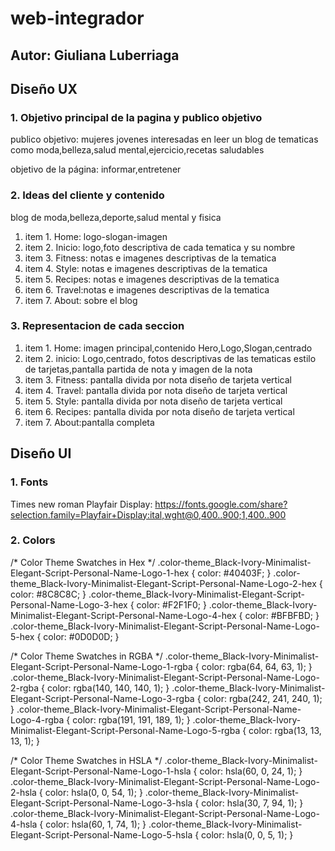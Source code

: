# web-integrador
## Autor: Giuliana Luberriaga
## Diseño UX
### 1. Objetivo principal de la pagina y publico objetivo
publico objetivo: mujeres jovenes interesadas en leer un blog de tematicas como moda,belleza,salud mental,ejercicio,recetas saludables

objetivo de la página: informar,entretener
### 2. Ideas del cliente y contenido
blog de moda,belleza,deporte,salud mental y fisica
 1. item 1. Home: logo-slogan-imagen
2. item 2. Inicio: logo,foto descriptiva de cada tematica y su nombre
3. item 3. Fitness: notas e imagenes descriptivas de la tematica
4. item 4.  Style: notas e imagenes descriptivas de la tematica
5. item 5. Recipes: notas e imagenes descriptivas de la tematica
6. item 6. Travel:notas e imagenes descriptivas de la tematica
7. item 7. About: sobre el blog
### 3. Representacion de cada seccion
1. item 1. Home: imagen principal,contenido Hero,Logo,Slogan,centrado
2. item 2. inicio: Logo,centrado, fotos descriptivas de las tematicas estilo de tarjetas,pantalla partida de nota y imagen de la nota
3. item 3. Fitness: pantalla divida por nota diseño de tarjeta vertical
4. item 4. Travel:  pantalla divida por nota diseño de tarjeta vertical
5. item 5. Style: pantalla divida por nota diseño de tarjeta vertical
6. item 6. Recipes: pantalla divida por nota diseño de tarjeta vertical
7. item 7. About:pantalla  completa

## Diseño UI
### 1. Fonts
Times new roman
Playfair Display: https://fonts.google.com/share?selection.family=Playfair+Display:ital,wght@0,400..900;1,400..900

### 2. Colors
/* Color Theme Swatches in Hex */
.color-theme_Black-Ivory-Minimalist-Elegant-Script-Personal-Name-Logo-1-hex { color: #40403F; }
.color-theme_Black-Ivory-Minimalist-Elegant-Script-Personal-Name-Logo-2-hex { color: #8C8C8C; }
.color-theme_Black-Ivory-Minimalist-Elegant-Script-Personal-Name-Logo-3-hex { color: #F2F1F0; }
.color-theme_Black-Ivory-Minimalist-Elegant-Script-Personal-Name-Logo-4-hex { color: #BFBFBD; }
.color-theme_Black-Ivory-Minimalist-Elegant-Script-Personal-Name-Logo-5-hex { color: #0D0D0D; }

/* Color Theme Swatches in RGBA */
.color-theme_Black-Ivory-Minimalist-Elegant-Script-Personal-Name-Logo-1-rgba { color: rgba(64, 64, 63, 1); }
.color-theme_Black-Ivory-Minimalist-Elegant-Script-Personal-Name-Logo-2-rgba { color: rgba(140, 140, 140, 1); }
.color-theme_Black-Ivory-Minimalist-Elegant-Script-Personal-Name-Logo-3-rgba { color: rgba(242, 241, 240, 1); }
.color-theme_Black-Ivory-Minimalist-Elegant-Script-Personal-Name-Logo-4-rgba { color: rgba(191, 191, 189, 1); }
.color-theme_Black-Ivory-Minimalist-Elegant-Script-Personal-Name-Logo-5-rgba { color: rgba(13, 13, 13, 1); }

/* Color Theme Swatches in HSLA */
.color-theme_Black-Ivory-Minimalist-Elegant-Script-Personal-Name-Logo-1-hsla { color: hsla(60, 0, 24, 1); }
.color-theme_Black-Ivory-Minimalist-Elegant-Script-Personal-Name-Logo-2-hsla { color: hsla(0, 0, 54, 1); }
.color-theme_Black-Ivory-Minimalist-Elegant-Script-Personal-Name-Logo-3-hsla { color: hsla(30, 7, 94, 1); }
.color-theme_Black-Ivory-Minimalist-Elegant-Script-Personal-Name-Logo-4-hsla { color: hsla(60, 1, 74, 1); }
.color-theme_Black-Ivory-Minimalist-Elegant-Script-Personal-Name-Logo-5-hsla { color: hsla(0, 0, 5, 1); }
